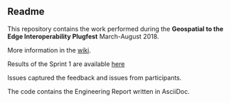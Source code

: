 ## Readme

This repository contains the work performed during the **Geospatial to the Edge Interoperability Plugfest**  March-August 2018.

More information in the [wiki](https://github.com/opengeospatial/geoedge-plugfest/wiki). 

Results of the Sprint 1 are available [here](https://github.com/opengeospatial/geoedge-plugfest/wiki)

Issues captured the feedback and issues from participants.

The code contains the Engineering Report written in AsciiDoc.


